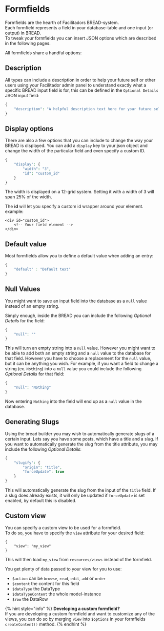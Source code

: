 # Formfields

Formfields are the hearth of Facilitadors BREAD-system.  
Each formfield represents a field in your database-table and one input (or output) in BREAD.  
To tweak your formfields you can insert JSON options which are described in the following pages.  

All formfields share a handful options:

## Description

All types can include a description in order to help your future self or other users using your Facilitador admin panel to understand exactly what a specific BREAD input field is for, this can be defined in the `Optional Details` JSON input field:

```php
{
    "description": "A helpful description text here for your future self."
}
```

## Display options

There are also a few options that you can include to change the way your BREAD is displayed. You can add a `display` key to your json object and change the width of the particular field and even specify a custom ID.

```php
{
    "display": {
        "width": "3",
        "id": "custom_id"
    }
}
```

The width is displayed on a 12-grid system. Setting it with a width of 3 will span 25% of the width.

The **id** will let you specify a custom id wrapper around your element. example:

```markup
<div id="custom_id">
    <!-- Your field element -->
</div>
```

## Default value

Most formfields allow you to define a default value when adding an entry:

```php
{
    "default" : "Default text"
}
```

## Null Values

You might want to save an input field into the database as a `null` value instead of an empty string.

Simply enough, inside the BREAD you can include the following _Optional Details_ for the field:

```php
{
    "null": ""
}
```

This will turn an empty string into a `null` value. However you might want to be able to add both an empty string and a `null` value to the database for that field. However you have to choose a replacement for the `null` value, but it can be anything you wish. For example, if you want a field to change a string \(ex. `Nothing`\) into a `null` value you could include the following _Optional Details_ for that field:

```php
{
    "null": "Nothing"
}
```

Now entering `Nothing` into the field will end up as a `null` value in the database.

## Generating Slugs

Using the bread builder you may wish to automatically generate slugs of a certain input. Lets say you have some posts, which have a title and a slug. If you want to automatically generate the slug from the title attribute, you may include the following _Optional Details_:

```php
{
    "slugify": {
        "origin": "title",
        "forceUpdate": true
    }
}
```

This will automatically generate the slug from the input of the `title` field. If a slug does already exists, it will only be updated if `forceUpdate` is set enabled, by default this is disabled.

## Custom view

You can specify a custom view to be used for a formfield.  
To do so, you have to specify the `view` attribute for your desired field:

```text
{
    "view": "my_view"
}
```

This will then load `my_view` from `resources/views` instead of the formfield.

You get plenty of data passed to your view for you to use:

* `$action` can be `browse`, `read`, `edit`, `add` or `order`
* `$content` the content for this field
* `$dataType` the DataType
* `$dataTypeContent` the whole model-instance
* `$row` the DataRow

{% hint style="info" %}
**Developing a custom formfield?**  
If you are developing a custom formfield and want to customize any of the views, you can do so by merging `view` into `$options` in your formfields `createContent()` method.
{% endhint %}
